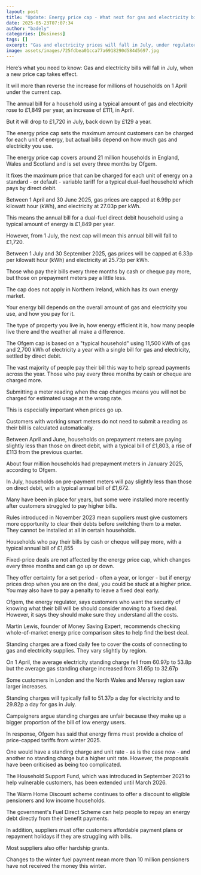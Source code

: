 ```yaml
---
layout: post
title: "Update: Energy price cap - What next for gas and electricity bills and can I fix?"
date: 2025-05-23T07:07:34
author: "badely"
categories: [Business]
tags: []
excerpt: "Gas and electricity prices will fall in July, under regulator Ofgem's new price cap."
image: assets/images/725fdbea01cca77a6918290d584d5697.jpg
---
```


Here’s what you need to know: Gas and electricity bills will fall in July, when a new price cap takes effect.

It will more than reverse the increase for millions of households on 1 April under the current cap.

The annual bill for a household using a typical amount of gas and electricity rose to £1,849 per year, an increase of £111, in April.

But it will drop to £1,720 in July, back down by £129 a year.

The energy price cap sets the maximum amount customers can be charged for each unit of energy, but actual bills depend on how much gas and electricity you use.

The energy price cap covers around 21 million households in England, Wales and Scotland and is set every three months by Ofgem.

It fixes the maximum price that can be charged for each unit of energy on a standard - or default - variable tariff for a typical dual-fuel household which pays by direct debit.

Between 1 April and 30 June 2025, gas prices are capped at 6.99p per kilowatt hour (kWh), and electricity at 27.03p per kWh.

This means the annual bill for a dual-fuel direct debit household using a typical amount of energy is £1,849 per year.

However, from 1 July, the next cap will mean this annual bill will fall to £1,720.

Between 1 July and 30 September 2025, gas prices will be capped at 6.33p per kilowatt hour (kWh) and electricity at 25.73p per kWh.

Those who pay their bills every three months by cash or cheque pay more, but those on prepayment meters pay a little less.

The cap does not apply in Northern Ireland, which has its own energy market.

Your energy bill depends on the overall amount of gas and electricity you use, and how you pay for it.

The type of property you live in, how energy efficient it is, how many people live there and the weather all make a difference.

The Ofgem cap is based on a "typical household" using 11,500 kWh of gas and 2,700 kWh of electricity a year with a single bill for gas and electricity, settled by direct debit.

The vast majority of people pay their bill this way to help spread payments across the year. Those who pay every three months by cash or cheque are charged more.

Submitting a meter reading when the cap changes means you will not be charged for estimated usage at the wrong rate.

This is especially important when prices go up.

Customers with working smart meters do not need to submit a reading as their bill is calculated automatically.

Between April and June, households on prepayment meters are paying slightly less than those on direct debit, with a typical bill of £1,803, a rise of £113 from the previous quarter.

About four million households had prepayment meters in January 2025, according to Ofgem.

In July, households on pre-payment meters will pay slightly less than those on direct debit, with a typical annual bill of £1,672.

Many have been in place for years, but some were installed more recently after customers struggled to pay higher bills.

Rules introduced in November 2023 mean suppliers must give customers more opportunity to clear their debts before switching them to a meter. They cannot be installed at all in certain households.

Households who pay their bills by cash or cheque will pay more, with a typical annual bill of £1,855

Fixed-price deals are not affected by the energy price cap, which changes every three months and can go up or down.

They offer certainty for a set period - often a year, or longer - but if energy prices drop when you are on the deal, you could be stuck at a higher price. You may also have to pay a penalty to leave a fixed deal early.

Ofgem, the energy regulator, says customers who want the security of knowing what their bill will be should consider moving to a fixed deal. However, it says they should make sure they understand all the costs.

Martin Lewis, founder of Money Saving Expert, recommends checking whole-of-market energy price comparison sites to help find the best deal.

Standing charges are a fixed daily fee to cover the costs of connecting to gas and electricity supplies. They vary slightly by region.

On 1 April, the average electricity standing charge fell from 60.97p to 53.8p but the average gas standing charge increased from 31.65p to 32.67p

Some customers in London and the North Wales and Mersey region saw larger increases.

Standing charges will typically fall to 51.37p a day for electricity and to 29.82p a day for gas in July. 

Campaigners argue standing charges are unfair because they make up a bigger proportion of the bill of low energy users.

In response, Ofgem has said that energy firms must provide a choice of price-capped tariffs from winter 2025.

One would have a standing charge and unit rate - as is the case now - and another no standing charge but a higher unit rate. However, the proposals have been criticised as being too complicated.

The Household Support Fund, which was introduced in September 2021 to help vulnerable customers, has been extended until March 2026.

The Warm Home Discount scheme continues to offer a discount to eligible pensioners and low income households.

The government's Fuel Direct Scheme can help people to repay an energy debt directly from their benefit payments.

In addition, suppliers must offer customers affordable payment plans or repayment holidays if they are struggling with bills.

Most suppliers also offer hardship grants.

Changes to the winter fuel payment mean more than 10 million pensioners have not received the money this winter.

